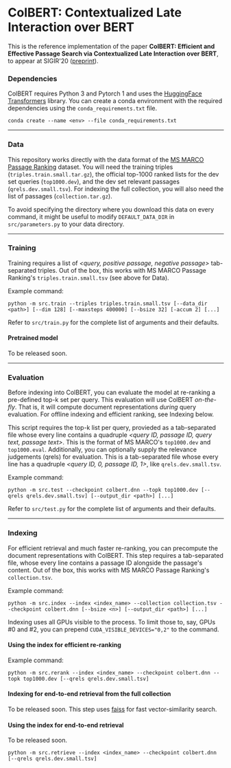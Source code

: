 # ColBERT: Contextualized Late Interaction over BERT

This is the reference implementation of the paper **ColBERT: Efficient and Effective Passage Search via Contextualized Late Interaction over BERT**, to appear at SIGIR'20 ([preprint](https://arxiv.org/abs/2004.12832)).


### Dependencies

ColBERT requires Python 3 and Pytorch 1 and uses the [HuggingFace Transformers](https://github.com/huggingface/transformers) library. You can create a conda environment with the required dependencies using the `conda_requirements.txt` file.

```
conda create --name <env> --file conda_requirements.txt
```

----


### Data

This repository works directly with the data format of the [MS MARCO Passage Ranking](https://github.com/microsoft/MSMARCO-Passage-Ranking) dataset. You will need the training triples (`triples.train.small.tar.gz`), the official top-1000 ranked lists for the dev set queries (`top1000.dev`), and the dev set relevant passages (`qrels.dev.small.tsv`). For indexing the full collection, you will also need the list of passages (`collection.tar.gz`).

To avoid specifying the directory where you download this data on every command, it might be useful to modify `DEFAULT_DATA_DIR` in `src/parameters.py` to your data directory.

----

### Training

Training requires a list of _<query, positive passage, negative passage>_ tab-separated triples. Out of the box, this works with MS MARCO Passage Ranking's `triples.train.small.tsv` (see above for Data).

Example command:
```
python -m src.train --triples triples.train.small.tsv [--data_dir <path>] [--dim 128] [--maxsteps 400000] [--bsize 32] [-accum 2] [...]
```

Refer to `src/train.py` for the complete list of arguments and their defaults.


#### Pretrained model

To be released soon.

----

### Evaluation

Before indexing into ColBERT, you can evaluate the model at re-ranking a pre-defined top-k set per query. This evaluation will use ColBERT _on-the-fly_. That is, it will compute document representations _during_ query evaluation. For offline indexing and efficient ranking, see Indexing below.

This script requires the top-k list per query, provieded as a tab-separated file whose every line contains a quadruple _<query ID, passage ID, query text, passage text>_. This is the format of MS MARCO's `top1000.dev` and `top1000.eval`. Additionally, you can optionally supply the relevance judgements (qrels) for evaluation. This is a tab-separated file whose every line has a quadruple _<query ID, 0, passage ID, 1>_, like `qrels.dev.small.tsv`.

Example command:

```
python -m src.test --checkpoint colbert.dnn --topk top1000.dev [--qrels qrels.dev.small.tsv] [--output_dir <path>] [...]
```

Refer to `src/test.py` for the complete list of arguments and their defaults.


----

### Indexing

For efficient retrieval and much faster re-ranking, you can precompute the document representations with ColBERT. This step requires a tab-separated file, whose every line contains a passage ID alongside the passage's content. Out of the box, this works with MS MARCO Passage Ranking's `collection.tsv`.

Example command:

```
python -m src.index --index <index_name> --collection collection.tsv --checkpoint colbert.dnn [--bsize <n>] [--output_dir <path>] [...]
```

Indexing uses all GPUs visible to the process. To limit those to, say, GPUs #0 and #2, you can prepend `CUDA_VISIBLE_DEVICES="0,2"` to the command.



#### Using the index for efficient re-ranking

Example command:
```
python -m src.rerank --index <index_name> --checkpoint colbert.dnn --topk top1000.dev [--qrels qrels.dev.small.tsv]
```


#### Indexing for end-to-end retrieval from the full collection

To be released soon. This step uses [faiss](https://github.com/facebookresearch/faiss) for fast vector-similarity search.


#### Using the index for end-to-end retrieval

To be released soon.

```
python -m src.retrieve --index <index_name> --checkpoint colbert.dnn [--qrels qrels.dev.small.tsv]
```
